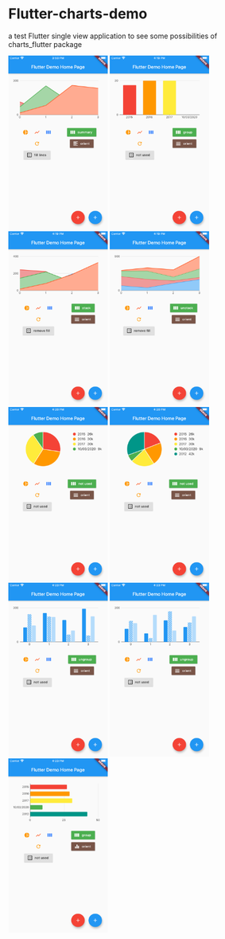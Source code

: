 # Flutter-charts-demo
a test Flutter single view application to see some possibilities of charts_flutter package

<img src = "flutter_app/lib/assets/images/SC1.png" width="200" height = "350" />
<img src = "flutter_app/lib/assets/images/SC2.png" width="200" height = "350" />
<img src = "flutter_app/lib/assets/images/SC3.png" width="200" height = "350" />
<img src = "flutter_app/lib/assets/images/SC4.png" width="200" height = "350" />
<img src = "flutter_app/lib/assets/images/SC5.png" width="200" height = "350" />
<img src = "flutter_app/lib/assets/images/SC6.png" width="200" height = "350" />
<img src = "flutter_app/lib/assets/images/SC7.png" width="200" height = "350" />
<img src = "flutter_app/lib/assets/images/SC8.png" width="200" height = "350" />
<img src = "flutter_app/lib/assets/images/SC9.png" width="200" height = "350" />

